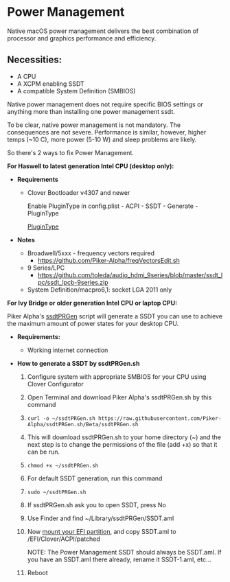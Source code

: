 # Power Management

Native macOS power management delivers the best combination of processor and graphics performance and efficiency. 

## Necessities:
* A CPU 
* A XCPM enabling SSDT
* A compatible System Definition (SMBIOS) 

Native power management does not require specific BIOS settings or anything more than installing one power management ssdt.

To be clear, native power management is not mandatory. The consequences are not severe. Performance is similar, however, higher temps (~10 C), more power (5-10 W) and sleep problems are likely.

So there's 2 ways to fix Power Management.

**For Haswell to latest generation Intel CPU (desktop only):**

- **Requirements**

  - Clover Bootloader v4307 and newer

    Enable PluginType in config.plist - ACPI - SSDT - Generate - PluginType

    [PluginType](https://i.imgur.com/0ut6Ule.png)

- **Notes**

  - Broadwell/5xxx - frequency vectors required
    - https://github.com/Piker-Alpha/freqVectorsEdit.sh
  - 9 Series/LPC
    - https://github.com/toleda/audio_hdmi_9series/blob/master/ssdt_lpc/ssdt_lpcb-9series.zip
  - System Definition/macpro6,1: socket LGA 2011 only

**For Ivy Bridge or older generation Intel CPU or laptop CPU:**

Piker Alpha's [ssdtPRGen](https://github.com/Piker-Alpha/ssdtPRGen.sh) script will generate a SSDT you can use to achieve the maximum amount of power states for your desktop CPU.

- **Requirements:**

  - Working internet connection

- **How to generate a SSDT by ssdtPRGen.sh**

  1. Configure system with appropriate SMBIOS for your CPU using Clover Configurator

  2. Open Terminal and download Piker Alpha's ssdtPRGen.sh by this command

  3. ```
     curl -o ~/ssdtPRGen.sh https://raw.githubusercontent.com/Piker-Alpha/ssdtPRGen.sh/Beta/ssdtPRGen.sh
     ```

  4. This will download ssdtPRGen.sh to your home directory (~) and the next step is to change the permissions of the file (add +x) so that it can be run.

  5. ```
     chmod +x ~/ssdtPRGen.sh
     ```

  6. For default SSDT generation, run this command

  7. ```
     sudo ~/ssdtPRGen.sh
     ```

  8. If ssdtPRGen.sh ask you to open SSDT, press No

  9. Use Finder and find ~/Library/ssdtPRGen/SSDT.aml

  10. Now [mount your EFI partition](https://github.com/camielverdult/Ramblings-of-a-hackintosher-High-Sierra/blob/master/Tips.md#how-to-mount-efi), and copy SSDT.aml to /EFI/Clover/ACPI/patched

      NOTE: The Power Management SSDT should always be SSDT.aml. If you have an SSDT.aml there already, rename it SSDT-1.aml, etc...

  11. Reboot
